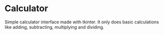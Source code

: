 # Calculator
Simple calculator interface made with tkinter.
It only does basic calculations like adding, subtracting, multiplying and dividing.
